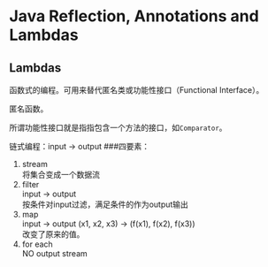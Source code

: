 # Java Reflection, Annotations and Lambdas

## Lambdas
函数式的编程。可用来替代匿名类或功能性接口（Functional Interface）。

匿名函数。

所谓功能性接口就是指指包含一个方法的接口，如`Comparator`。

链式编程：input -> output
###四要素：

1. stream  
将集合变成一个数据流
1. filter  
input -> output  
按条件对input过滤，满足条件的作为output输出
1. map  
input -> output
(x1, x2, x3) -> (f(x1), f(x2), f(x3))  
改变了原来的值。
1. for each  
NO output stream
